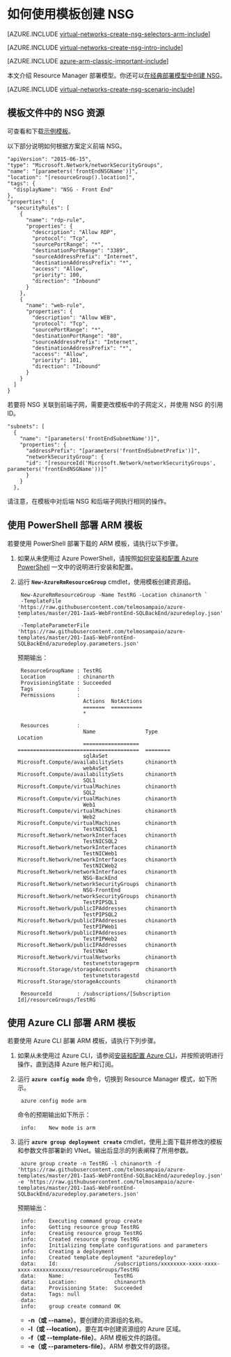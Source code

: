 <properties
    pageTitle="如何使用模板在 ARM 模式下创建 NSG | Azure"
    description="了解如何使用模板在 ARM 下创建和部署 NSG"
    services="virtual-network"
    documentationcenter="na"
    author="jimdial"
    manager="carmonm"
    editor="tysonn"
    tags="azure-resource-manager" />  

<tags
    ms.assetid="f3e7385d-717c-44ff-be20-f9aa450aa99b"
    ms.service="virtual-network"
    ms.devlang="na"
    ms.topic="article"
    ms.tgt_pltfrm="na"
    ms.workload="infrastructure-services"
    ms.date="02/02/2016"
    wacn.date="12/26/2016"
    ms.author="jdial" />

# 如何使用模板创建 NSG
[AZURE.INCLUDE [virtual-networks-create-nsg-selectors-arm-include](../../includes/virtual-networks-create-nsg-selectors-arm-include.md)]

[AZURE.INCLUDE [virtual-networks-create-nsg-intro-include](../../includes/virtual-networks-create-nsg-intro-include.md)]

[AZURE.INCLUDE [azure-arm-classic-important-include](../../includes/azure-arm-classic-important-include.md)]

本文介绍 Resource Manager 部署模型。你还可以[在经典部署模型中创建 NSG](/documentation/articles/virtual-networks-create-nsg-classic-ps/)。

[AZURE.INCLUDE [virtual-networks-create-nsg-scenario-include](../../includes/virtual-networks-create-nsg-scenario-include.md)]

## 模板文件中的 NSG 资源
可查看和下载[示例模板](https://raw.githubusercontent.com/telmosampaio/azure-templates/master/201-IaaS-WebFrontEnd-SQLBackEnd/NSGs.json)。

以下部分说明如何根据方案定义前端 NSG。

    "apiVersion": "2015-06-15",
    "type": "Microsoft.Network/networkSecurityGroups",
    "name": "[parameters('frontEndNSGName')]",
    "location": "[resourceGroup().location]",
    "tags": {
      "displayName": "NSG - Front End"
    },
    "properties": {
      "securityRules": [
        {
          "name": "rdp-rule",
          "properties": {
            "description": "Allow RDP",
            "protocol": "Tcp",
            "sourcePortRange": "*",
            "destinationPortRange": "3389",
            "sourceAddressPrefix": "Internet",
            "destinationAddressPrefix": "*",
            "access": "Allow",
            "priority": 100,
            "direction": "Inbound"
          }
        },
        {
          "name": "web-rule",
          "properties": {
            "description": "Allow WEB",
            "protocol": "Tcp",
            "sourcePortRange": "*",
            "destinationPortRange": "80",
            "sourceAddressPrefix": "Internet",
            "destinationAddressPrefix": "*",
            "access": "Allow",
            "priority": 101,
            "direction": "Inbound"
          }
        }
      ]
    }

若要将 NSG 关联到前端子网，需要更改模板中的子网定义，并使用 NSG 的引用 ID。

    "subnets": [
      {
        "name": "[parameters('frontEndSubnetName')]",
        "properties": {
          "addressPrefix": "[parameters('frontEndSubnetPrefix')]",
          "networkSecurityGroup": {
          "id": "[resourceId('Microsoft.Network/networkSecurityGroups', parameters('frontEndNSGName'))]"
          }
        }
      }, 

请注意，在模板中对后端 NSG 和后端子网执行相同的操作。

## 使用 PowerShell 部署 ARM 模板
若要使用 PowerShell 部署下载的 ARM 模板，请执行以下步骤。

1. 如果从未使用过 Azure PowerShell，请按照[如何安装和配置 Azure PowerShell](https://docs.microsoft.com/powershell/azureps-cmdlets-docs) 一文中的说明进行安装和配置。
2. 运行 **`New-AzureRmResourceGroup`** cmdlet，使用模板创建资源组。

        New-AzureRmResourceGroup -Name TestRG -Location chinanorth `
        -TemplateFile 'https://raw.githubusercontent.com/telmosampaio/azure-templates/master/201-IaaS-WebFrontEnd-SQLBackEnd/azuredeploy.json' `
        -TemplateParameterFile 'https://raw.githubusercontent.com/telmosampaio/azure-templates/master/201-IaaS-WebFrontEnd-SQLBackEnd/azuredeploy.parameters.json'

    预期输出：

        ResourceGroupName : TestRG
        Location          : chinanorth
        ProvisioningState : Succeeded
        Tags              :
        Permissions       :
                            Actions  NotActions
                            =======  ==========
                            *                  
   
        Resources         :
                            Name                Type                                     Location
                            ==================  =======================================  ========
                            sqlAvSet            Microsoft.Compute/availabilitySets       chinanorth  
                            webAvSet            Microsoft.Compute/availabilitySets       chinanorth  
                            SQL1                Microsoft.Compute/virtualMachines        chinanorth  
                            SQL2                Microsoft.Compute/virtualMachines        chinanorth  
                            Web1                Microsoft.Compute/virtualMachines        chinanorth  
                            Web2                Microsoft.Compute/virtualMachines        chinanorth  
                            TestNICSQL1         Microsoft.Network/networkInterfaces      chinanorth  
                            TestNICSQL2         Microsoft.Network/networkInterfaces      chinanorth  
                            TestNICWeb1         Microsoft.Network/networkInterfaces      chinanorth  
                            TestNICWeb2         Microsoft.Network/networkInterfaces      chinanorth  
                            NSG-BackEnd         Microsoft.Network/networkSecurityGroups  chinanorth  
                            NSG-FrontEnd        Microsoft.Network/networkSecurityGroups  chinanorth  
                            TestPIPSQL1         Microsoft.Network/publicIPAddresses      chinanorth  
                            TestPIPSQL2         Microsoft.Network/publicIPAddresses      chinanorth  
                            TestPIPWeb1         Microsoft.Network/publicIPAddresses      chinanorth  
                            TestPIPWeb2         Microsoft.Network/publicIPAddresses      chinanorth  
                            TestVNet            Microsoft.Network/virtualNetworks        chinanorth  
                            testvnetstorageprm  Microsoft.Storage/storageAccounts        chinanorth  
                            testvnetstoragestd  Microsoft.Storage/storageAccounts        chinanorth  
   
        ResourceId        : /subscriptions/[Subscription Id]/resourceGroups/TestRG

## 使用 Azure CLI 部署 ARM 模板
若要使用 Azure CLI 部署 ARM 模板，请执行下列步骤。

1. 如果从未使用过 Azure CLI，请参阅[安装和配置 Azure CLI](/documentation/articles/xplat-cli-install/)，并按照说明进行操作，直到选择 Azure 帐户和订阅。
2. 运行 **`azure config mode`** 命令，切换到 Resource Manager 模式，如下所示。

        azure config mode arm

    命令的预期输出如下所示：

        info:    New mode is arm

3. 运行 **`azure group deployment create`** cmdlet，使用上面下载并修改的模板和参数文件部署新的 VNet。输出后显示的列表阐释了所用参数。

        azure group create -n TestRG -l chinanorth -f 'https://raw.githubusercontent.com/telmosampaio/azure-templates/master/201-IaaS-WebFrontEnd-SQLBackEnd/azuredeploy.json' -e 'https://raw.githubusercontent.com/telmosampaio/azure-templates/master/201-IaaS-WebFrontEnd-SQLBackEnd/azuredeploy.parameters.json'

    预期输出：
   
        info:    Executing command group create
        info:    Getting resource group TestRG
        info:    Creating resource group TestRG
        info:    Created resource group TestRG
        info:    Initializing template configurations and parameters
        info:    Creating a deployment
        info:    Created template deployment "azuredeploy"
        data:    Id:                  /subscriptions/xxxxxxxx-xxxx-xxxx-xxxx-xxxxxxxxxxxx/resourceGroups/TestRG
        data:    Name:                TestRG
        data:    Location:            chinanorth
        data:    Provisioning State:  Succeeded
        data:    Tags: null
        data:    
        info:    group create command OK
   
   * **-n（或 --name）**。要创建的资源组的名称。
   * **-l（或 --location）**。要在其中创建资源组的 Azure 区域。
   * **-f（或 --template-file）**。ARM 模板文件的路径。
   * **-e（或 --parameters-file）**。ARM 参数文件的路径。

<!---HONumber=Mooncake_1219_2016-->
